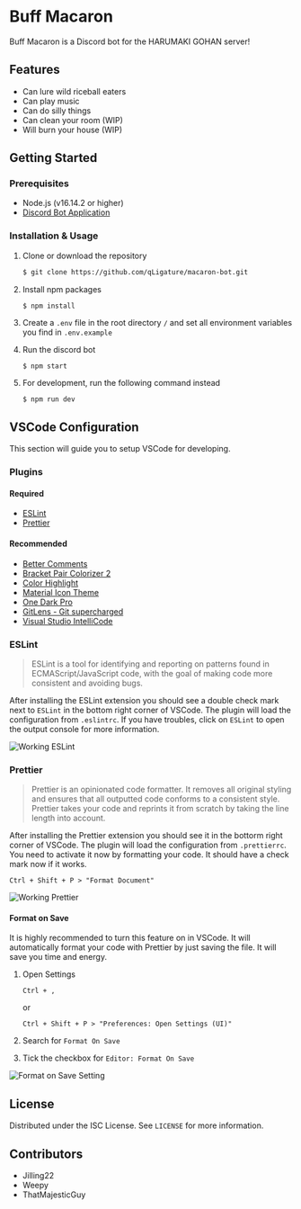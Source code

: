 # Buff Macaron

Buff Macaron is a Discord bot for the HARUMAKI GOHAN server!

## Features

- Can lure wild riceball eaters
- Can play music
- Can do silly things
- Can clean your room (WIP)
- Will burn your house (WIP)

## Getting Started

### Prerequisites

- Node.js (v16.14.2 or higher)
- [Discord Bot Application](https://discord.com/developers/applications)

### Installation & Usage

1. Clone or download the repository

   ```sh
   $ git clone https://github.com/qLigature/macaron-bot.git
   ```

2. Install npm packages

   ```sh
   $ npm install
   ```

3. Create a `.env` file in the root directory `/` and set all environment variables you find in `.env.example`

4. Run the discord bot

   ```
   $ npm start
   ```

5. For development, run the following command instead

   ```
   $ npm run dev
   ```

## VSCode Configuration

This section will guide you to setup VSCode for developing.

### Plugins

#### Required

- [ESLint](https://marketplace.visualstudio.com/items?itemName=dbaeumer.vscode-eslint)
- [Prettier](https://marketplace.visualstudio.com/items?itemName=esbenp.prettier-vscode)

#### Recommended

- [Better Comments](https://marketplace.visualstudio.com/items?itemName=aaron-bond.better-comments)
- [Bracket Pair Colorizer 2](https://marketplace.visualstudio.com/items?itemName=CoenraadS.bracket-pair-colorizer-2)
- [Color Highlight](https://marketplace.visualstudio.com/items?itemName=naumovs.color-highlight)
- [Material Icon Theme](https://marketplace.visualstudio.com/items?itemName=PKief.material-icon-theme)
- [One Dark Pro](https://marketplace.visualstudio.com/items?itemName=zhuangtongfa.Material-theme)
- [GitLens - Git supercharged](https://marketplace.visualstudio.com/items?itemName=eamodio.gitlens)
- [Visual Studio IntelliCode](https://marketplace.visualstudio.com/items?itemName=VisualStudioExptTeam.vscodeintellicode)

### ESLint

> ESLint is a tool for identifying and reporting on patterns found in ECMAScript/JavaScript code, with the goal of making code more consistent and avoiding bugs.

After installing the ESLint extension you should see a double check mark next to `ESLint` in the bottom right corner of VSCode. The plugin will load the configuration from `.eslintrc`. If you have troubles, click on `ESLint` to open the output console for more information.

![Working ESLint](assets/docs/eslint-working.png)

### Prettier

> Prettier is an opinionated code formatter. It removes all original styling and ensures that all outputted code conforms to a consistent style. Prettier takes your code and reprints it from scratch by taking the line length into account.

After installing the Prettier extension you should see it in the bottorm right corner of VSCode. The plugin will load the configuration from `.prettierrc`. You need to activate it now by formatting your code. It should have a check mark now if it works.

```
Ctrl + Shift + P > "Format Document"
```

![Working Prettier](assets/docs/prettier-working.png)

#### Format on Save

It is highly recommended to turn this feature on in VSCode. It will automatically format your code with Prettier by just saving the file. It will save you time and energy.

1. Open Settings

   ```
   Ctrl + ,
   ```

   or

   ```
   Ctrl + Shift + P > "Preferences: Open Settings (UI)"
   ```

2. Search for `Format On Save`

3. Tick the checkbox for `Editor: Format On Save`

![Format on Save Setting](assets/docs/format-on-save.png)

## License

Distributed under the ISC License. See `LICENSE` for more information.

## Contributors

- Jilling22
- Weepy
- ThatMajesticGuy
